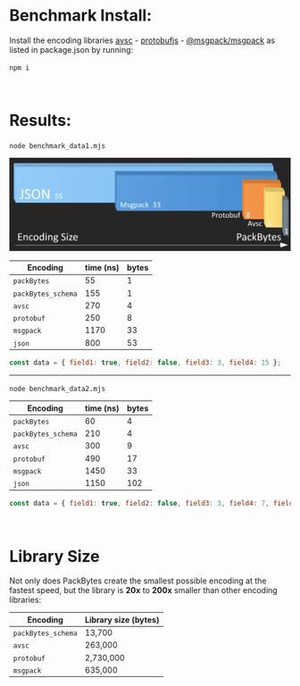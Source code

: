 # Benchmark Install:

Install the encoding libraries [avsc](https://github.com/mtth/avsc) - [protobufjs](https://github.com/protobufjs/protobuf.js) - [@msgpack/msgpack](https://github.com/msgpack/msgpack-javascript) as listed in package.json by running:

`npm i`

<br>

# Results:

`node benchmark_data1.mjs`

<img src="https://raw.githubusercontent.com/e3dio/packBytes/main/benchmark/chart.png" alt="AssemblyScript logo">

Encoding | time (ns) | bytes
--- | --- | ---
`packBytes` | 55 | 1
`packBytes_schema` | 155 | 1
`avsc` | 270 | 4
`protobuf` |250 | 8
`msgpack` | 1170 | 33
`json` | 800 | 53

```javascript
const data = { field1: true, field2: false, field3: 3, field4: 15 };
```

---

`node benchmark_data2.mjs`

Encoding | time (ns) | bytes
--- | --- | ---
`packBytes` | 60 | 4
`packBytes_schema` | 210 | 4
`avsc` | 300 | 9
`protobuf` | 490 | 17
`msgpack` | 1450 | 33
`json` | 1150 | 102

```javascript
const data = { field1: true, field2: false, field3: 3, field4: 7, field5: 15, field6: 31, field7: 63, field8: 1023 };
```

<br>

# Library Size

Not only does PackBytes create the smallest possible encoding at the fastest speed, but the library is <b>20x</b> to <b>200x</b> smaller than other encoding libraries:

Encoding | Library size (bytes)
--- | ---
`packBytes_schema` | 13,700
`avsc` | 263,000
`protobuf` | 2,730,000
`msgpack` | 635,000
